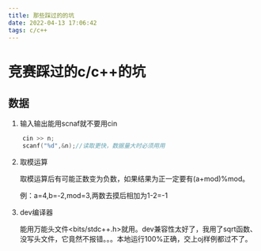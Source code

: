 ```yaml
---
title: 那些踩过的的坑
date: 2022-04-13 17:06:42
tags: c/c++
---
```



# 竞赛踩过的c/c++的坑

## 数据
1. 输入输出能用scnaf就不要用cin
```cpp
    cin >> n;
    scanf("%d",&n);//读取更快，数据量大时必须用用
```
2. 取模运算

    取模运算后有可能正数变为负数，如果结果为正一定要有(a+mod)%mod。

    例：a=4,b=-2,mod=3,两数去摸后相加为1-2=-1

3. dev编译器

    能用万能头文件<bits/stdc++.h>就用。dev兼容性太好了，我用了sqrt函数、没写头文件，它竟然不报错。。。本地运行100%正确，交上oj样例都过不了。